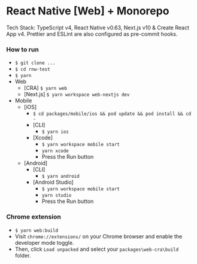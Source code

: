 # React Native [Web] + Monorepo

Tech Stack: TypeScript v4, React Native v0.63, Next.js v10 & Create React App v4.
Prettier and ESLint are also configured as pre-commit hooks.

### How to run

- `$ git clone ...`
- `$ cd rnw-test`
- `$ yarn`
- Web
  - [CRA] `$ yarn web`
  - [Next.js] `$ yarn workspace web-nextjs dev`
- Mobile
  - [iOS]
    - `$ cd packages/mobile/ios && pod update && pod install && cd -`
    - [CLI]
      - `$ yarn ios`
    - [Xcode]
      - `$ yarn workspace mobile start`
      - `yarn xcode`
      - Press the Run button
  - [Android]
    - [CLI]
      - `$ yarn android`
    - [Android Studio]
      - `$ yarn workspace mobile start`
      - `yarn studio`
      - Press the Run button

### Chrome extension

- `$ yarn web:build`
- Visit `chrome://extensions/` on your Chrome browser and enable the developer mode toggle.
- Then, click `Load unpacked` and select your `packages\web-cra\build` folder.
